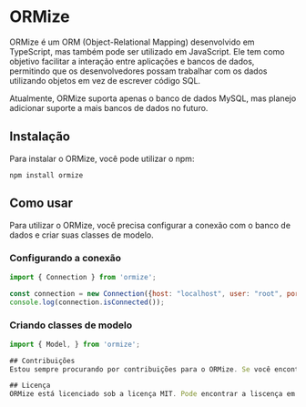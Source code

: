 # ORMize
ORMize é um ORM (Object-Relational Mapping) desenvolvido em TypeScript, mas também pode ser utilizado em JavaScript. Ele tem como objetivo facilitar a interação entre aplicações e bancos de dados, permitindo que os desenvolvedores possam trabalhar com os dados utilizando objetos em vez de escrever código SQL.

Atualmente, ORMize suporta apenas o banco de dados MySQL, mas planejo adicionar suporte a mais bancos de dados no futuro.

## Instalação
Para instalar o ORMize, você pode utilizar o npm:
```
npm install ormize
```

## Como usar
Para utilizar o ORMize, você precisa configurar a conexão com o banco de dados e criar suas classes de modelo.

### Configurando a conexão
```javascript
import { Connection } from 'ormize';

const connection = new Connection({host: "localhost", user: "root", port: 3306, database: "orm"});
console.log(connection.isConnected());
```

### Criando classes de modelo
```javascript
import { Model, } from 'ormize';

## Contribuições
Estou sempre procurando por contribuições para o ORMize. Se você encontrar algum bug ou quiser sugerir uma nova funcionalidade, por favor abra uma issue no GitHub. Se você quiser contribuir com o código, por favor envie um pull request.

## Licença
ORMize está licenciado sob a licença MIT. Pode encontrar a liscença em [LICENSE](LICENSE)

